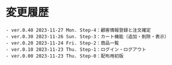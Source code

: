 # 変更履歴

	- ver.0.40 2023-11-27 Mon. Step-4：顧客情報登録と注文確定
	- ver.0.30 2023-11-26 Sun. Step-3：カート機能（追加・削除・表示）
	- ver.0.20 2023-11-24 Fri. Step-2：商品一覧
	- ver.0.10 2023-11-23 Thu. Step-1：ログイン・ログアウト
	- ver.0.00 2023-11-23 Thu. Step-0：配布用初版

